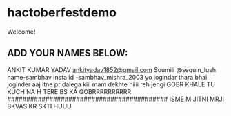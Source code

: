 # hactoberfestdemo
Welcome! 
## ADD YOUR NAMES BELOW:
ANKIT KUMAR YADAV
ankityadav1852@gmail.com
Soumili @sequin_lush
name-sambhav
insta id -sambhav_mishra_2003
yo jogindar thara bhai joginder aaj itne pr dalega kiii mam dekhte hiiii reh jengi
GOBR KHALE TU 
KUCH NA H TERE BS KA GOBRRRRRRRRRR
##########################################
ISME M JITNI MRJI BKVAS KR SKTI HUUU 

